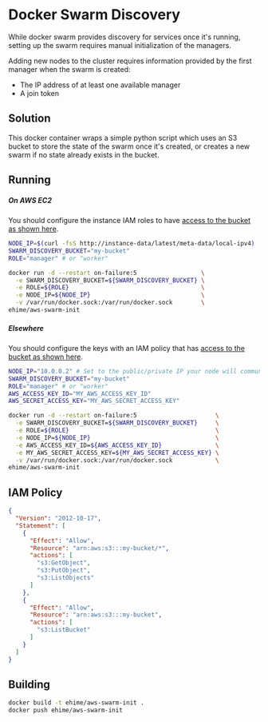 # Docker Swarm Discovery

While docker swarm provides discovery for services once it's running, setting up the swarm requires manual initialization of the managers.

Adding new nodes to the cluster requires information provided by the first manager when the swarm is created:

 - The IP address of at least one available manager
 - A join token

## Solution

This docker container wraps a simple python script which uses an S3 bucket to store the state of the swarm once it's created, or creates a new swarm if no state already exists in the bucket.

## Running

##### On AWS EC2

You should configure the instance IAM roles to have [access to the bucket as shown here](#iam-policy).

```bash
NODE_IP=$(curl -fsS http://instance-data/latest/meta-data/local-ipv4)
SWARM_DISCOVERY_BUCKET="my-bucket"
ROLE="manager" # or "worker"

docker run -d --restart on-failure:5                  \
  -e SWARM_DISCOVERY_BUCKET=${SWARM_DISCOVERY_BUCKET} \
  -e ROLE=${ROLE}                                     \
  -e NODE_IP=${NODE_IP}                               \
  -v /var/run/docker.sock:/var/run/docker.sock        \
ehime/aws-swarm-init
```

##### Elsewhere

You should configure the keys with an IAM policy that has [access to the bucket as shown here](#iam-policy).

```bash
NODE_IP="10.0.0.2" # Set to the public/private IP your node will communicate on
SWARM_DISCOVERY_BUCKET="my-bucket"
ROLE="manager" # or "worker"
AWS_ACCESS_KEY_ID="MY_AWS_ACCESS_KEY_ID"
AWS_SECRET_ACCESS_KEY="MY_AWS_SECRET_ACCESS_KEY"

docker run -d --restart on-failure:5                      \
  -e SWARM_DISCOVERY_BUCKET=${SWARM_DISCOVERY_BUCKET}     \
  -e ROLE=${ROLE}                                         \
  -e NODE_IP=${NODE_IP}                                   \
  -e AWS_ACCESS_KEY_ID=${AWS_ACCESS_KEY_ID}               \
  -e MY_AWS_SECRET_ACCESS_KEY=${MY_AWS_SECRET_ACCESS_KEY} \
  -v /var/run/docker.sock:/var/run/docker.sock            \
ehime/aws-swarm-init
```

## IAM Policy
```json
{
  "Version": "2012-10-17",
  "Statement": [
    {
      "Effect": "Allow",
      "Resource": "arn:aws:s3:::my-bucket/*",
      "actions": [
        "s3:GetObject",
        "s3:PutObject",
        "s3:ListObjects"
      ]
    },
    {
      "Effect": "Allow",
      "Resource": "arn:aws:s3:::my-bucket",
      "actions": [
        "s3:ListBucket"
      ]
    }
  ]
}
```

## Building

```bash
docker build -t ehime/aws-swarm-init .
docker push ehime/aws-swarm-init
```

